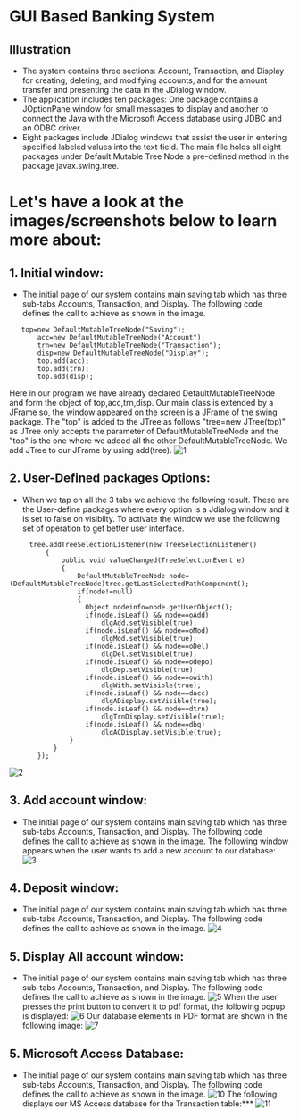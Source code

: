 # GUI Based Banking System
## Illustration
* The system contains three sections: Account, Transaction, and Display for creating, deleting, and modifying accounts, and for the amount transfer and presenting the data in the JDialog 
window.
* The application includes ten packages: One package contains a JOptionPane window for small messages to display and another to connect the Java with the Microsoft Access database using JDBC and an ODBC driver.
* Eight packages include JDialog windows that assist the user in entering specified labeled values into the text field. The main file holds all eight packages under Default Mutable Tree Node a pre-defined method in the package javax.swing.tree.

# Let's have a look at the images/screenshots below to learn more about:
## 1. Initial window:
* The initial page of our system contains main saving tab which has three sub-tabs Accounts, Transaction, and Display. The following code defines the call to achieve as shown in the image.
 ```
    top=new DefaultMutableTreeNode("Saving");
		acc=new DefaultMutableTreeNode("Account");
		trn=new DefaultMutableTreeNode("Transaction");
		disp=new DefaultMutableTreeNode("Display");		
		top.add(acc);
		top.add(trn);
		top.add(disp);
```
Here in our program we have already declared DefaultMutableTreeNode and form the object of top,acc,trn,disp. Our main class is extended by a JFrame so, the window appeared on the screen is a JFrame of the swing package. The "top" is added to the JTree as follows "tree=new JTree(top)" as JTree only accepts the parameter of DefaultMutableTreeNode and the "top" is the one where we added all the other DefaultMutableTreeNode. We add JTree to our JFrame by using add(tree).
![1](https://user-images.githubusercontent.com/112277897/213777980-fd8879ed-ea68-4f20-a9c8-3e158ea077fa.png)
## 2. User-Defined packages Options:
* When we tap on all the 3 tabs we achieve the following result. These are the User-define packages where every option is a Jdialog window and it is set to false on visiblity. To activate the window we use the following set of operation to get better user interface.
 ```
      tree.addTreeSelectionListener(new TreeSelectionListener()
		  {
			  public void valueChanged(TreeSelectionEvent e)
			  {
				  DefaultMutableTreeNode node=(DefaultMutableTreeNode)tree.getLastSelectedPathComponent();
				  if(node!=null)
				  {
					Object nodeinfo=node.getUserObject();
					if(node.isLeaf() && node==oAdd)
						dlgAdd.setVisible(true);
					if(node.isLeaf() && node==oMod)
						dlgMod.setVisible(true);
					if(node.isLeaf() && node==oDel)
						dlgDel.setVisible(true);
					if(node.isLeaf() && node==odepo)
						dlgDep.setVisible(true);
					if(node.isLeaf() && node==owith)
						dlgWith.setVisible(true);
					if(node.isLeaf() && node==dacc)
						dlgADisplay.setVisible(true);
					if(node.isLeaf() && node==dtrn)
						dlgTrnDisplay.setVisible(true);
					if(node.isLeaf() && node==dbq)
						dlgACDisplay.setVisible(true);
				}
			}
		});
```
![2](https://user-images.githubusercontent.com/112277897/213778018-0cf4aa4e-9f86-468e-aed9-a4156f73331c.png)
## 3. Add account window:
* The initial page of our system contains main saving tab which has three sub-tabs Accounts, Transaction, and Display. The following code defines the call to achieve as shown in the image.
The following window appears when the user wants to add a new account to our database:
![3](https://user-images.githubusercontent.com/112277897/213778060-8365a3bd-d908-40e8-b468-b37d39c5fec7.png)
## 4. Deposit window:
* The initial page of our system contains main saving tab which has three sub-tabs Accounts, Transaction, and Display. The following code defines the call to achieve as shown in the image.
![4](https://user-images.githubusercontent.com/112277897/213779801-9128219e-5c30-4099-8e18-68db12bc2f39.png)
## 5. Display All account window:
* The initial page of our system contains main saving tab which has three sub-tabs Accounts, Transaction, and Display. The following code defines the call to achieve as shown in the image.
![5](https://user-images.githubusercontent.com/112277897/213779816-e0039a9d-169b-4791-a1b3-84e6fa1dcadd.png)
When the user presses the print button to convert it to pdf format, the following popup is displayed:
![6](https://user-images.githubusercontent.com/112277897/213779828-bca13aa0-3cb9-45d4-a246-c0a1df0e7b0f.png)
Our database elements in PDF format are shown in the following image:
![7](https://user-images.githubusercontent.com/112277897/213779845-79d03bb4-93ca-47d4-863a-8792e4390c83.png)
## 5. Microsoft Access Database:
* The initial page of our system contains main saving tab which has three sub-tabs Accounts, Transaction, and Display. The following code defines the call to achieve as shown in the image.
![10](https://user-images.githubusercontent.com/112277897/213779855-b0ede485-f316-4d4d-8067-cb9827bfd4d0.png)
The following displays our MS Access database for the Transaction table:***
![11](https://user-images.githubusercontent.com/112277897/213779864-5e2c475c-a19d-4519-88d0-ab48d292e36f.png)
